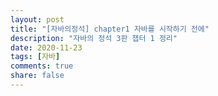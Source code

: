 ```yaml
---
layout: post
title: "[자바의정석] chapter1 자바를 시작하기 전에"
description: "자바의 정석 3판 챕터 1 정리"
date: 2020-11-23
tags: [자바]
comments: true
share: false
---
```



